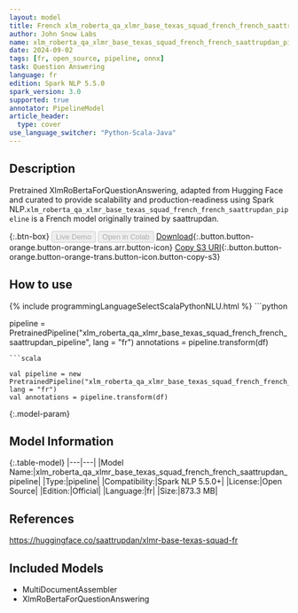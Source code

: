 ```yaml
---
layout: model
title: French xlm_roberta_qa_xlmr_base_texas_squad_french_french_saattrupdan_pipeline pipeline XlmRoBertaForQuestionAnswering from saattrupdan
author: John Snow Labs
name: xlm_roberta_qa_xlmr_base_texas_squad_french_french_saattrupdan_pipeline
date: 2024-09-02
tags: [fr, open_source, pipeline, onnx]
task: Question Answering
language: fr
edition: Spark NLP 5.5.0
spark_version: 3.0
supported: true
annotator: PipelineModel
article_header:
  type: cover
use_language_switcher: "Python-Scala-Java"
---
```


## Description

Pretrained XlmRoBertaForQuestionAnswering, adapted from Hugging Face and curated to provide scalability and production-readiness using Spark NLP.`xlm_roberta_qa_xlmr_base_texas_squad_french_french_saattrupdan_pipeline` is a French model originally trained by saattrupdan.

{:.btn-box}
<button class="button button-orange" disabled>Live Demo</button>
<button class="button button-orange" disabled>Open in Colab</button>
[Download](https://s3.amazonaws.com/auxdata.johnsnowlabs.com/public/models/xlm_roberta_qa_xlmr_base_texas_squad_french_french_saattrupdan_pipeline_fr_5.5.0_3.0_1725235862679.zip){:.button.button-orange.button-orange-trans.arr.button-icon}
[Copy S3 URI](s3://auxdata.johnsnowlabs.com/public/models/xlm_roberta_qa_xlmr_base_texas_squad_french_french_saattrupdan_pipeline_fr_5.5.0_3.0_1725235862679.zip){:.button.button-orange.button-orange-trans.button-icon.button-copy-s3}

## How to use



<div class="tabs-box" markdown="1">
{% include programmingLanguageSelectScalaPythonNLU.html %}
```python

pipeline = PretrainedPipeline("xlm_roberta_qa_xlmr_base_texas_squad_french_french_saattrupdan_pipeline", lang = "fr")
annotations =  pipeline.transform(df)   

```
```scala

val pipeline = new PretrainedPipeline("xlm_roberta_qa_xlmr_base_texas_squad_french_french_saattrupdan_pipeline", lang = "fr")
val annotations = pipeline.transform(df)

```
</div>

{:.model-param}
## Model Information

{:.table-model}
|---|---|
|Model Name:|xlm_roberta_qa_xlmr_base_texas_squad_french_french_saattrupdan_pipeline|
|Type:|pipeline|
|Compatibility:|Spark NLP 5.5.0+|
|License:|Open Source|
|Edition:|Official|
|Language:|fr|
|Size:|873.3 MB|

## References

https://huggingface.co/saattrupdan/xlmr-base-texas-squad-fr

## Included Models

- MultiDocumentAssembler
- XlmRoBertaForQuestionAnswering
